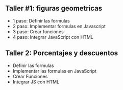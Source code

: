 ## Taller #1: figuras geometricas

- 1 paso: Definir las formulas 
- 2 paso: Implementar formulas en Javascript
- 3 paso: Crear funciones 
- 4 paso: Integrar JavaScript con HTML

## Taller 2: Porcentajes y descuentos

- Definir las formulas
- Implementar las formulas en JavaScript
- Crear Funciones
- Integrar JS con HTML
